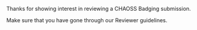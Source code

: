 Thanks for showing interest in reviewing a CHAOSS Badging submission.

Make sure that you have gone through our Reviewer guidelines.
